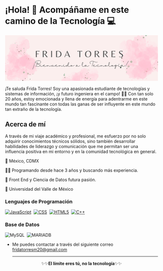 # ¡Hola! 👋 Acompáñame en este camino de la Tecnología 💻

![Banner](/img1.png)

¡Te saluda Frida Torres! Soy una apasionada estudiante de tecnologías y sistemas de información, ¡y futuro ingeniera en el campo! 👩‍💻 Con tan solo 20 años, estoy emocionada y llena de energía para adentrarme en este mundo tan fascinante con todas las ganas de ser influyente en este mundo tan extraño de la tecnología.       

## Acerca de mí

A través de mi viaje académico y profesional, me esfuerzo por no solo adquirir conocimientos técnicos sólidos, sino también desarrollar habilidades de liderazgo y comunicación que me permitan ser una influencia positiva en mi entorno y en la comunidad tecnológica en general.

  🚏  México, CDMX
  
👩‍💻 Programando desde hace 3 años y buscando más experiencia.

👾 Front End y Ciencia de Datos futura pasión.

🏫 Universidad del Valle de México



### Lenguajes de Programación 
[![JavaScript](https://img.shields.io/badge/-JavaScript-0D1117?style=for-the-badge&logo=javascript&labelColor=0D1117&textColor=0D1117)](javascript.org)&nbsp;
[![CSS](https://img.shields.io/badge/-CSS-0D1117?style=for-the-badge&logo=CSS3&logoColor=1572B6&labelColor=0D1117)](css.org)&nbsp;
[![HTML5](https://img.shields.io/badge/-HTML-0D1117?style=for-the-badge&logo=HTML5&logoColor=ff5722&labelColor=0D1117)](html.org)&nbsp;
[![C++](https://img.shields.io/badge/C%2B%2B-00599C?style=for-the-badge&logo=c%2B%2B&logoColor=white)](cpp.org)&nbsp;


### Base de Datos 
![MySQL](https://img.shields.io/badge/MySQL-005C84?style=for-the-badge&logo=mysql&logoColor=white
)&nbsp;
![MARIADB](https://img.shields.io/badge/MariaDB-003545?style=for-the-badge&logo=mariadb&logoColor=white)&nbsp;

+ Me puedes contactar a través del siguiente correo fridatorresm20@gmail.com
  <hr>

<p align="center">✨✨<strong>El límite eres tú, no la tecnología</strong>✨✨</p>


